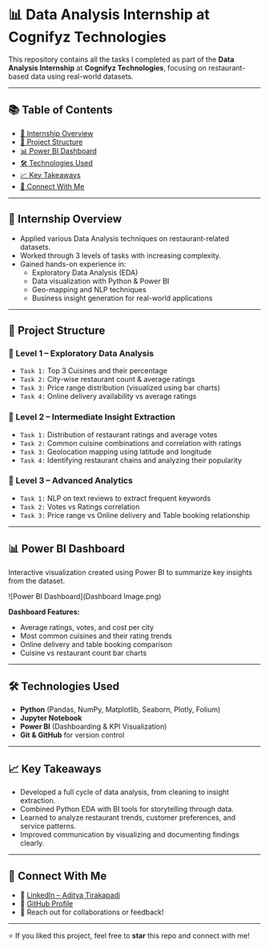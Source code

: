 # 📊 Data Analysis Internship at Cognifyz Technologies

This repository contains all the tasks I completed as part of the **Data Analysis Internship** at **Cognifyz Technologies**, focusing on restaurant-based data using real-world datasets.

---

## 📚 Table of Contents
- [📘 Internship Overview](#-internship-overview)
- [📂 Project Structure](#-project-structure)
- [📊 Power BI Dashboard](#-power-bi-dashboard)
- [🛠️ Technologies Used](#️-technologies-used)
- [📈 Key Takeaways](#-key-takeaways)
- [📎 Connect With Me](#-connect-with-me)

---

## 📘 Internship Overview

- Applied various Data Analysis techniques on restaurant-related datasets.
- Worked through 3 levels of tasks with increasing complexity.
- Gained hands-on experience in:
  - Exploratory Data Analysis (EDA)
  - Data visualization with Python & Power BI
  - Geo-mapping and NLP techniques
  - Business insight generation for real-world applications

---

## 📂 Project Structure

### 🔹 Level 1 – Exploratory Data Analysis
- `Task 1:` Top 3 Cuisines and their percentage
- `Task 2:` City-wise restaurant count & average ratings
- `Task 3:` Price range distribution (visualized using bar charts)
- `Task 4:` Online delivery availability vs average ratings

### 🔹 Level 2 – Intermediate Insight Extraction
- `Task 1:` Distribution of restaurant ratings and average votes
- `Task 2:` Common cuisine combinations and correlation with ratings
- `Task 3:` Geolocation mapping using latitude and longitude
- `Task 4:` Identifying restaurant chains and analyzing their popularity

### 🔹 Level 3 – Advanced Analytics
- `Task 1:` NLP on text reviews to extract frequent keywords
- `Task 2:` Votes vs Ratings correlation
- `Task 3:` Price range vs Online delivery and Table booking relationship

---

## 📊 Power BI Dashboard

Interactive visualization created using Power BI to summarize key insights from the dataset.

![Power BI Dashboard](Dashboard Image.png)

**Dashboard Features:**
- Average ratings, votes, and cost per city
- Most common cuisines and their rating trends
- Online delivery and table booking comparison
- Cuisine vs restaurant count bar charts

---

## 🛠️ Technologies Used

- **Python** (Pandas, NumPy, Matplotlib, Seaborn, Plotly, Folium)
- **Jupyter Notebook**
- **Power BI** (Dashboarding & KPI Visualization)
- **Git & GitHub** for version control

---

## 📈 Key Takeaways

- Developed a full cycle of data analysis, from cleaning to insight extraction.
- Combined Python EDA with BI tools for storytelling through data.
- Learned to analyze restaurant trends, customer preferences, and service patterns.
- Improved communication by visualizing and documenting findings clearly.

---

## 📎 Connect With Me

- 🔗 [LinkedIn – Aditya Tirakapadi](https://www.linkedin.com/in/aditya-tirakapadi-90a38b26b/)
- 💼 [GitHub Profile](https://github.com/Aditya181-del)
- 📧 Reach out for collaborations or feedback!

---

⭐️ If you liked this project, feel free to **star** this repo and connect with me!

